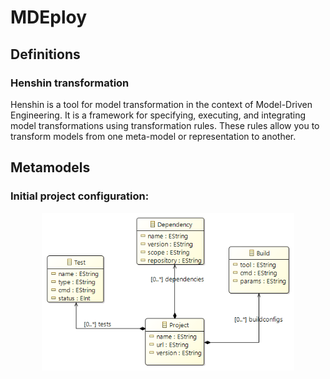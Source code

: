 # MDEploy

## Definitions

### Henshin transformation

Henshin is a tool for model transformation in the context of Model-Driven Engineering. 
It is a framework for specifying, executing, and integrating model transformations using transformation rules. 
These rules allow you to transform models from one meta-model or representation to another.

## Metamodels

### Initial project configuration:

<p align="center">
    <img width="80%" src="assets/initConfig_metamodel.PNG" />
</p>